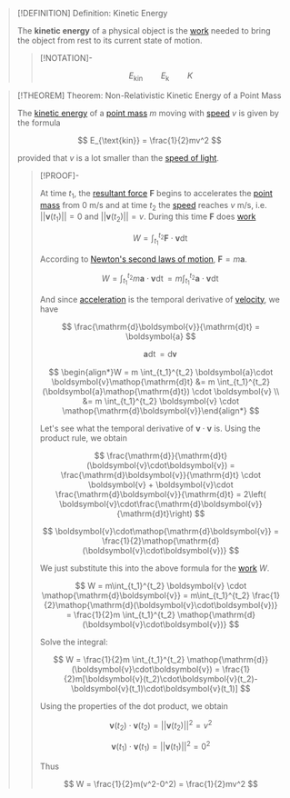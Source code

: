 >[!DEFINITION] Definition: Kinetic Energy
>
>The **kinetic energy** of a physical object is the [work](Work.md) needed to bring the object from rest to its current state of motion.
>
>>[!NOTATION]-
>>
>>$$
>>E_{\text{kin}} \qquad E_{\text{k}} \qquad K
>>$$
>>
>

>[!THEOREM] Theorem: Non-Relativistic Kinetic Energy of a Point Mass
>
>The [kinetic energy](Kinetic%20Energy.md) of a [point mass](../../../../Physical%20Systems/Point%20Masses/Point%20Mass.md) $m$ moving with [speed](../../../../Kinematics/Translation/Speed.md) $v$ is given by the formula
>
>$$
>E_{\text{kin}} = \frac{1}{2}mv^2
>$$
>
>provided that $v$ is a lot smaller than the [speed of light](../../../Speed%20of%20Light%20in%20a%20Vacuum.md).
>
>>[!PROOF]-
>>
>>At time $t_1$, the [resultant force](../../../Force.md) $\boldsymbol{F}$ begins to accelerates the [point mass](../../../../Physical%20Systems/Point%20Masses/Point%20Mass.md) from 0 m/s and at time $t_2$ the [speed](../../../../Kinematics/Translation/Speed.md) reaches $v$ m/s, i.e. $||\boldsymbol{v}(t_1)|| = 0$ and $||\boldsymbol{v}(t_2)||=v$. During this time $\boldsymbol{F}$ does [work](Work.md)
>>
>>$$
>>W = \int_{t_1}^{t_2} \boldsymbol{F}\cdot \boldsymbol{v}\mathop{\mathrm{d}t}
>>$$
>>
>>According to [Newton's second laws of motion](../Newton's%20Laws%20of%20Translational%20Motion.md), $\boldsymbol{F}=m\boldsymbol{a}$.
>>
>>$$
>>W = \int_{t_1}^{t_2} m\boldsymbol{a}\cdot \boldsymbol{v}\mathop{\mathrm{d}t} = m \int_{t_1}^{t_2} \boldsymbol{a}\cdot \boldsymbol{v}\mathop{\mathrm{d}t}
>>$$
>>
>>And since [acceleration](../../../../Kinematics/Translation/Acceleration.md) is the temporal derivative of [velocity](../../../../Kinematics/Translation/Velocity.md), we have 
>>
>>$$
>>\frac{\mathrm{d}\boldsymbol{v}}{\mathrm{d}t} = \boldsymbol{a}
>>$$
>>
>>$$
>>\boldsymbol{a}\mathop{\mathrm{d}t} = \mathop{\mathrm{d}\boldsymbol{v}}
>>$$
>>
>>$$
>>\begin{align*}W = m \int_{t_1}^{t_2} \boldsymbol{a}\cdot \boldsymbol{v}\mathop{\mathrm{d}t} &= m \int_{t_1}^{t_2} (\boldsymbol{a}\mathop{\mathrm{d}t}) \cdot \boldsymbol{v} \\ &= m \int_{t_1}^{t_2} \boldsymbol{v} \cdot \mathop{\mathrm{d}\boldsymbol{v}}\end{align*}
>>$$
>>
>>Let's see what the temporal derivative of $\boldsymbol{v}\cdot\boldsymbol{v}$ is. Using the product rule, we obtain
>>
>>$$
>>\frac{\mathrm{d}}{\mathrm{d}t}(\boldsymbol{v}\cdot\boldsymbol{v}) = \frac{\mathrm{d}\boldsymbol{v}}{\mathrm{d}t} \cdot \boldsymbol{v} + \boldsymbol{v}\cdot \frac{\mathrm{d}\boldsymbol{v}}{\mathrm{d}t} = 2\left( \boldsymbol{v}\cdot\frac{\mathrm{d}\boldsymbol{v}}{\mathrm{d}t}\right)
>>$$
>>
>>$$
>>\boldsymbol{v}\cdot\mathop{\mathrm{d}\boldsymbol{v}} = \frac{1}{2}\mathop{\mathrm{d}(\boldsymbol{v}\cdot\boldsymbol{v})}
>>$$
>>
>>We just substitute this into the above formula for the [work](Work.md) $W$.
>>
>>$$
>>W = m\int_{t_1}^{t_2} \boldsymbol{v} \cdot \mathop{\mathrm{d}\boldsymbol{v}} = m\int_{t_1}^{t_2} \frac{1}{2}\mathop{\mathrm{d}(\boldsymbol{v}\cdot\boldsymbol{v})} = \frac{1}{2}m \int_{t_1}^{t_2} \mathop{\mathrm{d}(\boldsymbol{v}\cdot\boldsymbol{v})}
>>$$
>>
>>Solve the integral:
>>
>>$$
>>W = \frac{1}{2}m \int_{t_1}^{t_2} \mathop{\mathrm{d}}(\boldsymbol{v}\cdot\boldsymbol{v}) = \frac{1}{2}m[\boldsymbol{v}(t_2)\cdot\boldsymbol{v}(t_2)-\boldsymbol{v}(t_1)\cdot\boldsymbol{v}(t_1)]
>>$$
>>
>>Using the properties of the dot product, we obtain
>>
>>$$
>>\boldsymbol{v}(t_2)\cdot\boldsymbol{v}(t_2) = ||\boldsymbol{v}(t_2)||^2 = v^2
>>$$
>>
>>$$
>>\boldsymbol{v}(t_1)\cdot\boldsymbol{v}(t_1) = ||\boldsymbol{v}(t_1)||^2 = 0^2
>>$$
>>
>>Thus
>>
>>$$
>>W = \frac{1}{2}m(v^2-0^2) = \frac{1}{2}mv^2
>>$$
>>
>